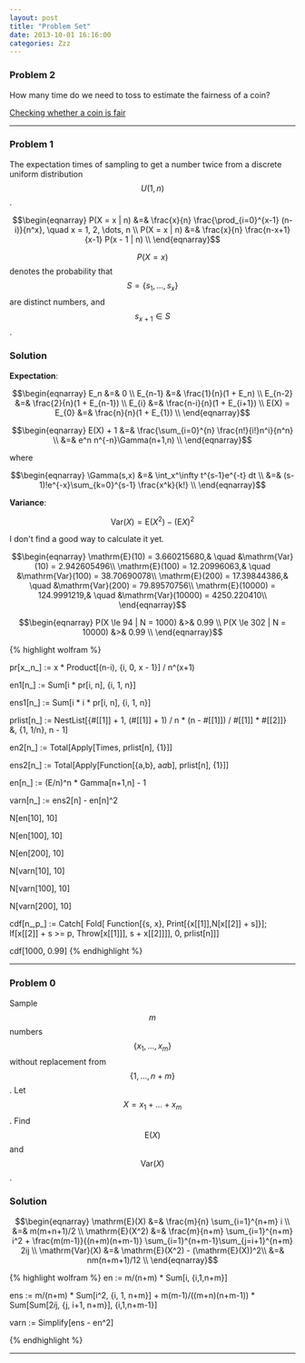 ```yaml
---
layout: post
title: "Problem Set"
date: 2013-10-01 16:16:00
categories: Zzz
---
```


### Problem 2

How many time do we need to toss to estimate the fairness of a coin?

[Checking whether a coin is fair](https://en.wikipedia.org/wiki/Checking_whether_a_coin_is_fair)
<!--- [Estimation of A Biased Coin](https://www.youtube.com/watch?v=2_S9ytglwM4) --->

---

### Problem 1

The expectation times of sampling to get a number twice from a discrete uniform distribution $$U(1,n)$$.

$$\begin{eqnarray}
P(X = x | n) &=& \frac{x}{n} \frac{\prod_{i=0}^{x-1} (n-i)}{n^x}, \quad x = 1, 2, \dots, n \\
P(X = x | n) &=& \frac{x}{n} \frac{n-x+1}{x-1} P(x - 1 | n) \\
\end{eqnarray}$$


$$P(X = x)$$ denotes the probability that $$S = \{s_1, ..., s_x\}$$ are distinct numbers, and $$s_{x+1} \in S$$.

### Solution

**Expectation**:

$$\begin{eqnarray}
E_n &=& 0 \\
E_{n-1} &=& \frac{1}{n}(1 + E_n) \\
E_{n-2} &=& \frac{2}{n}(1 + E_{n-1}) \\
E_{i} &=& \frac{n-i}{n}(1 + E_{i+1}) \\
E(X) = E_{0} &=& \frac{n}{n}(1 + E_{1}) \\
\end{eqnarray}$$

$$\begin{eqnarray}
E(X) + 1 &=& \frac{\sum_{i=0}^{n} \frac{n!}{i!}n^i}{n^n} \\
  &=& e^n n^{-n}\Gamma(n+1,n) \\
\end{eqnarray}$$

where

$$\begin{eqnarray}
\Gamma(s,x) &=& \int_x^\infty t^{s-1}e^{-t} dt \\
  &=& (s-1)!e^{-x}\sum_{k=0}^{s-1} \frac{x^k}{k!} \\
\end{eqnarray}$$

**Variance**:

$$\mathrm{Var}(X) = \mathrm{E}(X^2) - (\mathrm{E}X)^2$$

I don't find a good way to calculate it yet.

$$\begin{eqnarray}
\mathrm{E}(10) = 3.660215680,& \quad &\mathrm{Var}(10) = 2.942605496\\
\mathrm{E}(100) = 12.20996063,& \quad &\mathrm{Var}(100) = 38.70690078\\
\mathrm{E}(200) = 17.39844386,& \quad &\mathrm{Var}(200) = 79.89570756\\
\mathrm{E}(10000) = 124.9991219,& \quad &\mathrm{Var}(10000) = 4250.220410\\
\end{eqnarray}$$

$$\begin{eqnarray}
P(X \le 94 | N = 1000) &>& 0.99 \\
P(X \le 302 | N = 10000) &>& 0.99 \\
\end{eqnarray}$$

{% highlight wolfram %}

pr[x_,n_] := x * Product[(n-i), {i, 0, x - 1}] / n^(x+1)

en1[n_] := Sum[i * pr[i, n], {i, 1, n}]

ens1[n_] := Sum[i * i * pr[i, n], {i, 1, n}]


prlist[n_] := NestList[{#[[1]] + 1, (#[[1]] + 1) / n * (n - #[[1]]) / #[[1]] * #[[2]]} &, {1, 1/n}, n - 1]

en2[n_] := Total[Apply[Times, prlist[n], {1}]]

ens2[n_] := Total[Apply[Function[{a,b}, a*a*b], prlist[n], {1}]]


en[n_] := (E/n)^n * Gamma[n+1,n] - 1

varn[n_] := ens2[n] - en[n]^2

N[en[10], 10]

N[en[100], 10]

N[en[200], 10]

N[varn[10], 10]

N[varn[100], 10]

N[varn[200], 10]

cdf[n_,p_] := 
  Catch[
    Fold[
      Function[{s, x}, Print[{x[[1]],N[x[[2]] + s]}];
        If[x[[2]] + s >= p, 
           Throw[x[[1]]], 
           s + x[[2]]]], 
      0, prlist[n]]]
           
cdf[1000, 0.99]
{% endhighlight %}

---

### Problem 0

Sample $$m$$ numbers $$\{x_1, \dots, x_m\}$$ without replacement from $$\{1, \dots, n+m\}$$. Let $$X = x_1 + \dots + x_m$$. Find $$\mathrm{E}(X)$$ and $$\mathrm{Var}(X)$$. 

### Solution

$$\begin{eqnarray}
\mathrm{E}(X) &=& \frac{m}{n} \sum_{i=1}^{n+m} i \\
  &=& m(m+n+1)/2 \\
\mathrm{E}(X^2) &=& \frac{m}{n+m} \sum_{i=1}^{n+m} i^2 + \frac{m(m-1)}{(n+m)(n+m-1)} \sum_{i=1}^{n+m-1}\sum_{j=i+1}^{n+m} 2ij \\
\mathrm{Var}(X) &=& \mathrm{E}(X^2) - (\mathrm{E}(X))^2\\
  &=& nm(n+m+1)/12 \\
\end{eqnarray}$$

{% highlight wolfram %}
en := m/(n+m) * Sum[i, {i,1,n+m}]

ens := m/(n+m) * Sum[i^2, {i, 1, n+m}] + m(m-1)/((m+n)(n+m-1)) * Sum[Sum[2*i*j, {j, i+1, n+m}], {i,1,n+m-1}]

varn := Simplify[ens - en^2]

{% endhighlight %}

---


